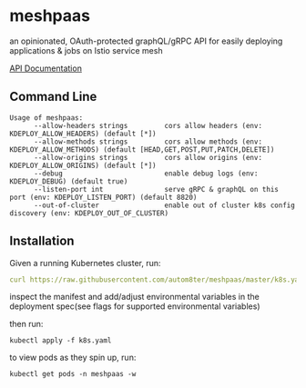 # meshpaas

an opinionated, OAuth-protected graphQL/gRPC API for easily deploying applications & jobs on Istio service mesh

[API Documentation](https://autom8ter.github.io/meshpaas/)

## Command Line

```
Usage of meshpaas:
      --allow-headers strings         cors allow headers (env: KDEPLOY_ALLOW_HEADERS) (default [*])
      --allow-methods strings         cors allow methods (env: KDEPLOY_ALLOW_METHODS) (default [HEAD,GET,POST,PUT,PATCH,DELETE])
      --allow-origins strings         cors allow origins (env: KDEPLOY_ALLOW_ORIGINS) (default [*])
      --debug                         enable debug logs (env: KDEPLOY_DEBUG) (default true)
      --listen-port int               serve gRPC & graphQL on this port (env: KDEPLOY_LISTEN_PORT) (default 8820)
      --out-of-cluster                enable out of cluster k8s config discovery (env: KDEPLOY_OUT_OF_CLUSTER)
```

## Installation

Given a running Kubernetes cluster, run:

```yaml
curl https://raw.githubusercontent.com/autom8ter/meshpaas/master/k8s.yaml >> k8s.yaml
```

inspect the manifest and add/adjust environmental variables in the deployment spec(see flags for supported environmental variables)

then run:

    kubectl apply -f k8s.yaml

to view pods as they spin up, run:

    kubectl get pods -n meshpaas -w

